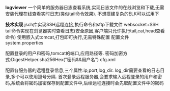 **logviewer**
一个简单的服务器日志查看系统,实现日志文件的在线浏览和下载,无需安装代理在线查看实时日志(类似tail命令效果). 不想搭建复杂的ELK可以试用下

**技术实现**
jsch库实现SSH远程连接,执行命令和sftp下载文件
websocket+SSH tail命令实现在浏览器实时查看日志(安全原因,客户端只允许执行tail,cat,head查看命令)
使用嵌入式tomcat,打包即可执行,无需特殊配置
配置文件
system.properties

配置登录的用户和密码,tomcat的端口,应用路径等. 密码加密方式:DigestHelper.sha256Hex("密码&&用户名")
cfg.xml

配置各服务器的远程登录信息,三个属性:ip,port,log_dir. log_dir需要查看的日志目录,多个可以使用逗号分隔.
首次登录远程服务器,会要求输入远程登录的用户和密码,系统会将密码加密保存到配置文件中,后续远程连接时会先取配置文件中的密码